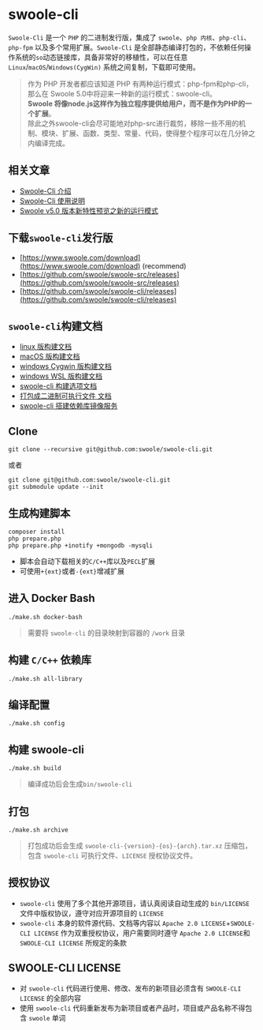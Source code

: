 # swoole-cli

`Swoole-Cli` 是一个 `PHP` 的二进制发行版，集成了 `swoole`、`php 内核`、`php-cli`、`php-fpm` 以及多个常用扩展。`Swoole-Cli`
是全部静态编译打包的，不依赖任何操作系统的`so`动态链接库，具备非常好的移植性，可以在任意 `Linux`/`macOS`/`Windows(CygWin)`
系统之间复制，下载即可使用。

> 作为 PHP 开发者都应该知道 PHP 有两种运行模式：php-fpm和php-cli，那么在 Swoole 5.0中将迎来一种新的运行模式：swoole-cli。   
> <strong>Swoole 将像node.js这样作为独立程序提供给用户，而不是作为PHP的一个扩展</strong>。   
> 除此之外swoole-cli会尽可能地对php-src进行裁剪，移除一些不用的机制、模块、扩展、函数、类型、常量、代码，使得整个程序可以在几分钟之内编译完成。

## 相关文章

- [Swoole-Cli 介绍](https://zhuanlan.zhihu.com/p/581695339)
- [Swoole-Cli 使用说明](https://wenda.swoole.com/detail/108876)
- [Swoole v5.0 版本新特性预览之新的运行模式](https://zhuanlan.zhihu.com/p/459983471)

## 下载`swoole-cli`发行版

- [https://www.swoole.com/download](https://www.swoole.com/download) (recommend)
- [https://github.com/swoole/swoole-src/releases](https://github.com/swoole/swoole-src/releases)
- [https://github.com/swoole/swoole-cli/releases](https://github.com/swoole/swoole-cli/releases)

## `swoole-cli`构建文档

- [linux 版构建文档](docs/linux.md)
- [macOS 版构建文档](docs/macOS.md)
- [windows Cygwin 版构建文档](docs/Cygwin.md)
- [windows WSL 版构建文档](docs/wsl.md)
- [swoole-cli 构建选项文档](docs/options.md)
- [打包成二进制可执行文件 文档](sapi/samples/sfx/README.md)
- [swoole-cli 搭建依赖库镜像服务](sapi/download-box/README.md)

## Clone

```shell
git clone --recursive git@github.com:swoole/swoole-cli.git
```

或者

```shell
git clone git@github.com:swoole/swoole-cli.git
git submodule update --init
```

## 生成构建脚本

```shell
composer install
php prepare.php
php prepare.php +inotify +mongodb -mysqli
```

* 脚本会自动下载相关的`C/C++`库以及`PECL`扩展
* 可使用`+{ext}`或者`-{ext}`增减扩展

## 进入 Docker Bash

```shell
./make.sh docker-bash
```

> 需要将 `swoole-cli` 的目录映射到容器的 `/work` 目录

## 构建 `C/C++` 依赖库

```shell
./make.sh all-library
```

## 编译配置

```shell
./make.sh config
```

## 构建 swoole-cli

```shell
./make.sh build
```

> 编译成功后会生成`bin/swoole-cli`

## 打包

```shell
./make.sh archive
```

> 打包成功后会生成 `swoole-cli-{version}-{os}-{arch}.tar.xz` 压缩包，包含 `swoole-cli` 可执行文件、`LICENSE` 授权协议文件。

## 授权协议

* `swoole-cli` 使用了多个其他开源项目，请认真阅读自动生成的 `bin/LICENSE` 文件中版权协议，遵守对应开源项目的 `LICENSE`
* `swoole-cli` 本身的软件源代码、文档等内容以 `Apache 2.0 LICENSE`+`SWOOLE-CLI LICENSE`
  作为双重授权协议，用户需要同时遵守 `Apache 2.0 LICENSE`和`SWOOLE-CLI LICENSE` 所规定的条款

## SWOOLE-CLI LICENSE

* 对 `swoole-cli` 代码进行使用、修改、发布的新项目必须含有 `SWOOLE-CLI LICENSE` 的全部内容
* 使用 `swoole-cli` 代码重新发布为新项目或者产品时，项目或产品名称不得包含 `swoole` 单词
